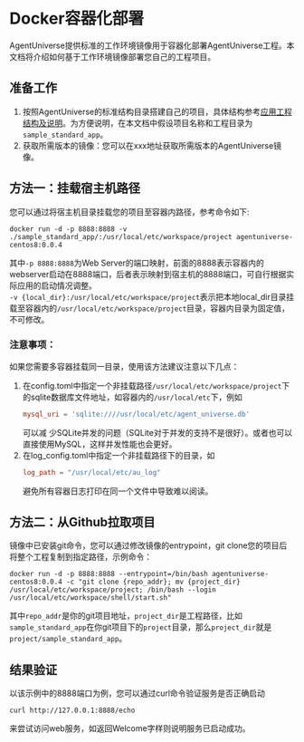 # Docker容器化部署

AgentUniverse提供标准的工作环境镜像用于容器化部署AgentUniverse工程。本文档将介绍如何基于工作环境镜像部署您自己的工程项目。

## 准备工作
1.  按照AgentUniverse的标准结构目录搭建自己的项目，具体结构参考[应用工程结构及说明](1_4_应用工程结构及说明.md)。为方便说明，在本文档中假设项目名称和工程目录为`sample_standard_app`。
2.  获取所需版本的镜像：您可以在xxx地址获取所需版本的AgentUniverse镜像。


## 方法一：挂载宿主机路径
您可以通过将宿主机目录挂载您的项目至容器内路径，参考命令如下:
```shell
docker run -d -p 8888:8888 -v ./sample_standard_app/:/usr/local/etc/workspace/project agentuniverse-centos8:0.0.4
```
其中`-p 8888:8888`为Web Server的端口映射，前面的8888表示容器内的webserver启动在8888端口，后者表示映射到宿主机的8888端口，可自行根据实际应用的启动情况调整。  
`-v {local_dir}:/usr/local/etc/workspace/project`表示把本地local_dir目录挂载至容器内的`/usr/local/etc/workspace/project`目录，容器内目录为固定值，不可修改。

### 注意事项：
如果您需要多容器挂载同一目录，使用该方法建议注意以下几点：
1. 在config.toml中指定一个非挂载路径`/usr/local/etc/workspace/project`下的sqlite数据库文件地址，如容器内的`/usr/local/etc`下，例如
    ```toml
    mysql_uri = 'sqlite:////usr/local/etc/agent_universe.db'
    ```
    可以减 少SQLite并发的问题（SQLite对于并发的支持不是很好）。或者也可以直接使用MySQL，这样并发性能也会更好。
2. 在log_config.toml中指定一个非挂载路径下的目录，如
    ```toml
    log_path = "/usr/local/etc/au_log"
    ```
    避免所有容器日志打印在同一个文件中导致难以阅读。

## 方法二：从Github拉取项目
镜像中已安装git命令，您可以通过修改镜像的entrypoint，git clone您的项目后将整个工程复制到指定路径，示例命令：
```shell
docker run -d -p 8888:8888 --entrypoint=/bin/bash agentuniverse-centos8:0.0.4 -c "git clone {repo_addr}; mv {project_dir} /usr/local/etc/workspace/project; /bin/bash --login /usr/local/etc/workspace/shell/start.sh"
````

其中`repo_addr`是你的git项目地址，`project_dir`是工程路径，比如`sample_standard_app`在你git项目下的`project`目录，那么`project_dir`就是`project/sample_standard_app`。
## 结果验证
以该示例中的8888端口为例，您可以通过curl命令验证服务是否正确启动
```shell
curl http://127.0.0.1:8888/echo
```
来尝试访问web服务，如返回Welcome字样则说明服务已启动成功。
